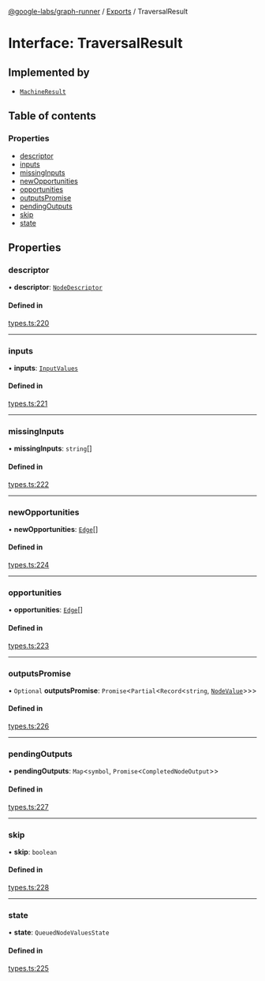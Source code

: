 [@google-labs/graph-runner](../README.md) / [Exports](../modules.md) / TraversalResult

# Interface: TraversalResult

## Implemented by

- [`MachineResult`](../classes/MachineResult.md)

## Table of contents

### Properties

- [descriptor](TraversalResult.md#descriptor)
- [inputs](TraversalResult.md#inputs)
- [missingInputs](TraversalResult.md#missinginputs)
- [newOpportunities](TraversalResult.md#newopportunities)
- [opportunities](TraversalResult.md#opportunities)
- [outputsPromise](TraversalResult.md#outputspromise)
- [pendingOutputs](TraversalResult.md#pendingoutputs)
- [skip](TraversalResult.md#skip)
- [state](TraversalResult.md#state)

## Properties

### descriptor

• **descriptor**: [`NodeDescriptor`](../modules.md#nodedescriptor)

#### Defined in

[types.ts:220](https://github.com/google/labs-prototypes/blob/5114223/seeds/graph-runner/src/types.ts#L220)

___

### inputs

• **inputs**: [`InputValues`](../modules.md#inputvalues)

#### Defined in

[types.ts:221](https://github.com/google/labs-prototypes/blob/5114223/seeds/graph-runner/src/types.ts#L221)

___

### missingInputs

• **missingInputs**: `string`[]

#### Defined in

[types.ts:222](https://github.com/google/labs-prototypes/blob/5114223/seeds/graph-runner/src/types.ts#L222)

___

### newOpportunities

• **newOpportunities**: [`Edge`](../modules.md#edge)[]

#### Defined in

[types.ts:224](https://github.com/google/labs-prototypes/blob/5114223/seeds/graph-runner/src/types.ts#L224)

___

### opportunities

• **opportunities**: [`Edge`](../modules.md#edge)[]

#### Defined in

[types.ts:223](https://github.com/google/labs-prototypes/blob/5114223/seeds/graph-runner/src/types.ts#L223)

___

### outputsPromise

• `Optional` **outputsPromise**: `Promise`<`Partial`<`Record`<`string`, [`NodeValue`](../modules.md#nodevalue)\>\>\>

#### Defined in

[types.ts:226](https://github.com/google/labs-prototypes/blob/5114223/seeds/graph-runner/src/types.ts#L226)

___

### pendingOutputs

• **pendingOutputs**: `Map`<`symbol`, `Promise`<`CompletedNodeOutput`\>\>

#### Defined in

[types.ts:227](https://github.com/google/labs-prototypes/blob/5114223/seeds/graph-runner/src/types.ts#L227)

___

### skip

• **skip**: `boolean`

#### Defined in

[types.ts:228](https://github.com/google/labs-prototypes/blob/5114223/seeds/graph-runner/src/types.ts#L228)

___

### state

• **state**: `QueuedNodeValuesState`

#### Defined in

[types.ts:225](https://github.com/google/labs-prototypes/blob/5114223/seeds/graph-runner/src/types.ts#L225)
